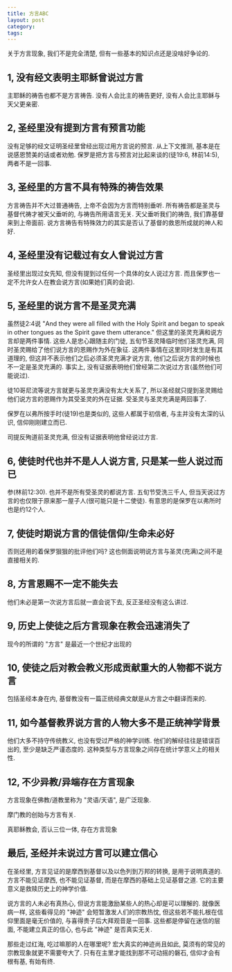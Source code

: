 ```yaml
---
title: 方言ABC
layout: post
category: 
tags:
---
```


关于方言现象, 我们不是完全清楚, 但有一些基本的知识点还是没啥好争论的.

1, 没有经文表明主耶稣曾说过方言
----------------------------
主耶稣的祷告也都不是方言祷告. 没有人会比主的祷告更好, 没有人会比主耶稣与天父更亲密.

2, 圣经里没有提到方言有预言功能
-------------------------

没有足够的经文证明圣经里曾经出现过用方言说的预言. 从上下文推测, 基本是在说感恩赞美的话或者劝勉. 保罗是把方言与预言对比起来谈的(徒19:6, 林前14:5), 两者不是一回事.

3, 圣经里的方言不具有特殊的祷告效果
-----------------------------

方言祷告并不大过普通祷告, 上帝不会因为方言而特别垂听. 所有祷告都是圣灵与基督代祷才被天父垂听的, 与祷告所用语言无关. 天父垂听我们的祷告, 我们靠基督来到上帝面前. 说方言祷告有特殊效力的其实是否认了基督的救恩所成就的神人和好.

4, 圣经里没有记载过有女人曾说过方言
----------------------------
圣经里出现过女先知, 但没有提到过任何一个具体的女人说过方言. 而且保罗也一定不允许女人在教会说方言(如果她们真的会说).

5, 圣经里的说方言不是圣灵充满
---------------------------------

虽然徒2:4说 "And they were all filled with the Holy Spirit and began to speak in other tongues as the Spirit gave them utterance." 但这里的圣灵充满和说方言却是两件事情. 这些人是忠心跟随主的门徒, 五旬节圣灵降临时他们圣灵充满, 同时圣灵赐给了他们说方言的恩赐作为外在象征. 这两件事情在这里同时发生是有其道理的, 但这并不表示他们之后必须圣灵充满才说方言, 他们之后说方言的时候也不一定是圣灵充满的. 事实上, 没有证据表明他们曾经第二次说过方言(虽然他们可能说过).

徒10哥尼流等说方言就更与圣灵充满没有太大关系了, 所以圣经就只提到圣灵赐给他们说方言的恩赐作为其受圣灵的外在证据. 受圣灵与圣灵充满是两回事了.

保罗在以弗所按手时(徒19)也是类似的, 这些人都属于初信者, 与主并没有太深的认识, 信仰刚刚建立而已.

司提反殉道前圣灵充满, 但没有证据表明他曾经说过方言.

6, 使徒时代也并不是人人说方言, 只是某一些人说过而已
-----------------------------------
参(林前12:30). 也并不是所有受圣灵的都说方言.
五旬节受洗三千人, 但当天说过方言的也仅限于原来那一屋子人(很可能只是十二使徒). 有意思的是保罗在以弗所时也是约12个人.

7, 使徒时期说方言的信徒信仰/生命未必好
---------------------------------

否则还用的着保罗狠狠的批评他们吗? 这也侧面说明说方言与圣灵(充满)之间不是直接相关的.

8, 方言恩赐不一定不能失去
----------------------------
他们未必是第一次说方言后就一直会说下去, 反正圣经没有这么讲过.


9, 历史上使徒之后方言现象在教会迅速消失了
------------------------------
现今的所谓的 "方言" 是最近一个世纪才出现的


10, 使徒之后对教会教义形成贡献重大的人物都不说方言
-------------------------------
包括圣经本身在内, 基督教没有一篇正统经典文献是从方言之中翻译而来的.

11, 如今基督教界说方言的人物大多不是正统神学背景
---------------------------------

他们大多不持守传统教义, 也没有受过严格的神学训练. 他们的解经往往是错误百出的, 至少是缺乏严谨态度的. 这种类型与方言现象之间存在统计学意义上的相关性.

12, 不少异教/异端存在方言现象
------------------------------

方言现象在佛教/道教里称为 "灵语/天语", 是广泛现象.

摩门教的创始与方言有关.

真耶稣教会, 否认三位一体, 存在方言现象

最后, 圣经并未说过方言可以建立信心
-------------------------------

在圣经里, 方言见证的是摩西到基督以及以色列到万邦的转换, 是用于说明真道的. 方言不能见证摩西, 也不能见证基督, 而是在摩西的基础上见证基督之道. 它的主要意义是救赎历史上的神学价值.

说方言的人未必有真热心, 但说方言能激励某些人的热心却是可以理解的. 就像医病一样, 这些看得见的 "神迹" 会短暂激发人们的宗教热忱, 但这些若不能扎根在信仰里面是毫无价值的, 与喜得贵子后大拜观音是一回事. 这些都是停留在迷信的层面, 不能建立真正的信心, 也与此 "神迹" 是否真实无关.

那些走过红海, 吃过嘛那的人在哪里呢? 宏大真实的神迹尚且如此, 莫须有的常见的宗教现象就更不需要夸大了. 只有在主里才能找到那不可动摇的磐石, 信仰才会有根有基, 有始有终.
